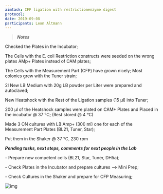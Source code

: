 ```yaml
---
aimtask: CFP ligation with restrictionenzyme digest
protocol:  
date: 2019-09-08
participants: Leon Altmann
---
```



> ***Notes***



Checked the Plates in the Incubator;

The Cells with the E.  coli Restriction constructs were seeded on the wrong plates AMp+ Plates instead of CAM plates;

The Cells with the Measurement Part (CFP) have grown nicely; Most colonies grew with the Tuner strain;



2l New LB Medium with 20g LB powder per Liter were prepared and autoclaved;



New Heatshock with the Rest of the Ligation samples (15 µl) into Tuner;

200 µl of the Heatshock samples were plated on CAM+ Plates and Placed in the incubator @ 37 °C; (Rest stored @ 4 °C)



Made 3 ON cultures with LB Amp+ (300 ml) one for each of the Measurement Part Plates (BL21, Tuner, Star);

Put them in the Shaker @ 37 °C, 230 rpm


  ***Pending tasks, next steps, comments for next people in the Lab***



\- Prepare new competent cells (BL21, Star, Tuner, DH5a);

\- Check Plates in the Incubator and prepare cultures --> Mini Prep;

\- Check Cultures in the Shaker and prepare for CFP Measuring;




![img](https://eln.labfolder.com/static/img/blank.gif)